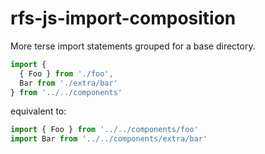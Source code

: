 # rfs-js-import-composition

More terse import statements grouped for a base directory.

```js
import {
  { Foo } from './foo',
  Bar from './extra/bar'
} from '../../components'
```

equivalent to:

```js
import { Foo } from '../../components/foo'
import Bar from '../../components/extra/bar'
```
